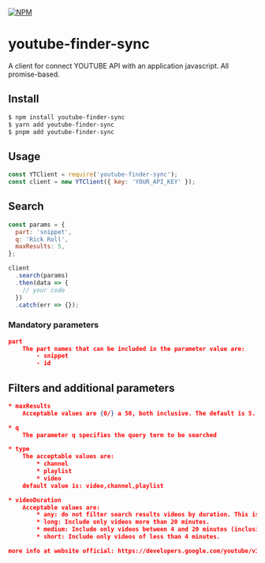 [![NPM](https://nodei.co/npm/youtube-finder-sync.png?downloads=true&stars=true)](https://nodei.co/npm/youtube-finder-sync/)

# youtube-finder-sync

A client for connect YOUTUBE API with an application javascript. All promise-based.

## Install

```sh
$ npm install youtube-finder-sync
$ yarn add youtube-finder-sync
$ pnpm add youtube-finder-sync
```

## Usage

```js
const YTClient = require('youtube-finder-sync');
const client = new YTClient({ key: 'YOUR_API_KEY' });
```

## Search

```js
const params = {
  part: 'snippet',
  q: 'Rick Roll',
  maxResults: 5,
};

client
  .search(params)
  .then(data => {
    // your code
  })
  .catch(err => {});
```

### Mandatory parameters

```json
part
    The part names that can be included in the parameter value are:
        - snippet
        - id
```

## Filters and additional parameters

```json
* maxResults
    Acceptable values are {0/} a 50, both inclusive. The default is 5.

* q
    The parameter q specifies the query term to be searched

* type
    The acceptable values are:
        * channel
        * playlist
        * video
    default value is: video,channel,playlist

* videoDuration
    Acceptable values are:
        * any: do not filter search results videos by duration. This is the default value.
        * long: Include only videos more than 20 minutes.
        * medium: Include only videos between 4 and 20 minutes (inclusive) in length.
        * short: Include only videos of less than 4 minutes.

more info at website official: https://developers.google.com/youtube/v3/docs/search/list#parmetros
```
